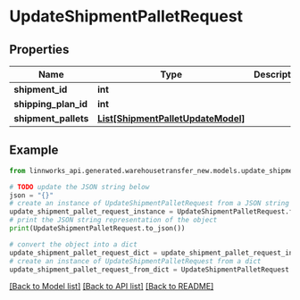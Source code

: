 # UpdateShipmentPalletRequest


## Properties

Name | Type | Description | Notes
------------ | ------------- | ------------- | -------------
**shipment_id** | **int** |  | [optional] 
**shipping_plan_id** | **int** |  | [optional] 
**shipment_pallets** | [**List[ShipmentPalletUpdateModel]**](ShipmentPalletUpdateModel.md) |  | [optional] 

## Example

```python
from linnworks_api.generated.warehousetransfer_new.models.update_shipment_pallet_request import UpdateShipmentPalletRequest

# TODO update the JSON string below
json = "{}"
# create an instance of UpdateShipmentPalletRequest from a JSON string
update_shipment_pallet_request_instance = UpdateShipmentPalletRequest.from_json(json)
# print the JSON string representation of the object
print(UpdateShipmentPalletRequest.to_json())

# convert the object into a dict
update_shipment_pallet_request_dict = update_shipment_pallet_request_instance.to_dict()
# create an instance of UpdateShipmentPalletRequest from a dict
update_shipment_pallet_request_from_dict = UpdateShipmentPalletRequest.from_dict(update_shipment_pallet_request_dict)
```
[[Back to Model list]](../README.md#documentation-for-models) [[Back to API list]](../README.md#documentation-for-api-endpoints) [[Back to README]](../README.md)


